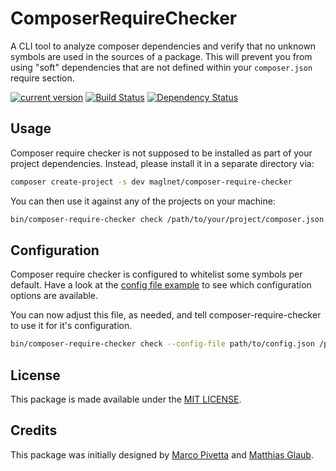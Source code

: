 # ComposerRequireChecker

A CLI tool to analyze composer dependencies and verify that no unknown symbols are used in the sources of a package.
This will prevent you from using "soft" dependencies that are not defined within your `composer.json` require section.

[![current version](https://img.shields.io/packagist/v/maglnet/composer-require-checker.svg?style=flat-square)](https://packagist.org/packages/maglnet/composer-require-checker)
[![Build Status](https://img.shields.io/travis/maglnet/ComposerRequireChecker.svg?style=flat-square)](https://travis-ci.org/maglnet/ComposerRequireChecker)
[![Dependency Status](https://www.versioneye.com/user/projects/565df3b9b6f5ff00380001ea/badge.svg?style=flat)](https://www.versioneye.com/user/projects/565df3b9b6f5ff00380001ea)

## Usage

Composer require checker is not supposed to be installed as part of your project dependencies.
Instead, please install it in a separate directory via:

```sh
composer create-project -s dev maglnet/composer-require-checker
```

You can then use it against any of the projects on your machine:

```sh
bin/composer-require-checker check /path/to/your/project/composer.json
```

## Configuration

Composer require checker is configured to whitelist some symbols per default. Have a look at the
[config file example](data/config.dist.json) to see which configuration options are available.

You can now adjust this file, as needed, and tell composer-require-checker to use it for it's configuration.


```sh
bin/composer-require-checker check --config-file path/to/config.json /path/to/your/project/composer.json
``` 

## License

This package is made available under the [MIT LICENSE](LICENSE).

## Credits

This package was initially designed by [Marco Pivetta](https://github.com/ocramius) and [Matthias Glaub](https://github.com/maglnet).
